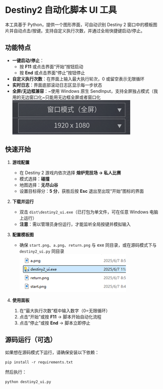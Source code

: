 # Destiny2 自动化脚本 UI 工具

本工具基于 Python，提供一个图形界面，可自动识别 Destiny 2 窗口中的模板图片并自动点击/按键。支持自定义执行次数，并通过全局快捷键启动/停止。

## 功能特点

- **一键启动/停止**：  
  - 按 **F11** 或点击界面“开始”按钮启动  
  - 按 **End** 或点击界面“停止”按钮停止  
- **自定义执行次数**：在界面上输入最大执行轮次，0 或留空表示无限循环  
- **实时日志**：界面底部滚动日志区显示每一步状态  
- **全屏/无边框兼容**：~使用 Windows 原生 SendInput，支持全屏独占模式（我用的无边窗口化~只能用无边框全屏或者窗口化
![alt text](image.png)

## 快速开始
1. **游戏配置**  
   - 在 Destiny 2 游戏内依次选择 **熔炉竞技场 → 私人比赛**  
   - 模式选择：**碰撞**  
   - 地图选择：**无尽山谷**  
   - 设置目标得分：**5 分**，获胜后按 **Esc** 退出至出现“开始”图标的界面  

2. **下载并运行**  
   - 双击 `dist\destiny2_ui.exe`（已打包为单文件，可在任意 Windows 电脑上运行）  
   - **注意**：需以管理员身份运行，才能监听全局按键并模拟输入  

3. **配置模板图**  
   - 确保 `start.png`、`a.png`、`return.png` 与 exe 同目录，或在源码模式下与 `destiny2_ui.py` 同目录  
   ![alt text](image-1.png)

4. **使用面板**  
   1. 在“最大执行次数”框中输入数字（0=无限循环）  
   2. 点击“开始”或按 **F11** → 脚本开始自动化流程  
   3. 点击“停止”或按 **End** → 脚本立即停止 

## 源码运行（可选）

如果想在源码模式下运行，请确保安装以下依赖：

    pip install -r requirements.txt
然后执行：

    python destiny2_ui.py
